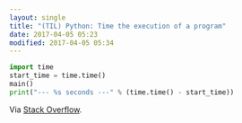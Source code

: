 ```yaml
---
layout: single
title: "(TIL) Python: Time the execution of a program"
date: 2017-04-05 05:23
modified: 2017-04-05 05:34
---
```


```python
import time
start_time = time.time()
main()
print("--- %s seconds ---" % (time.time() - start_time))
```

Via [Stack Overflow](http://stackoverflow.com/a/1557584/1257318).
